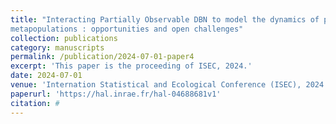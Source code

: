 ```yaml
---
title: "Interacting Partially Observable DBN to model the dynamics of partially observable 
metapopulations : opportunities and open challenges"
collection: publications
category: manuscripts
permalink: /publication/2024-07-01-paper4
excerpt: 'This paper is the proceeding of ISEC, 2024.'
date: 2024-07-01
venue: 'Internation Statistical and Ecological Conference (ISEC), 2024'
paperurl: 'https://hal.inrae.fr/hal-04688681v1'
citation: #
---
```

